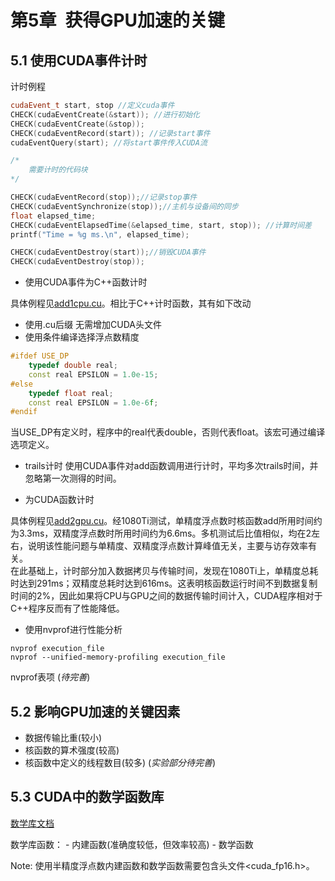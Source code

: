 # 第5章 获得GPU加速的关键

## 5.1 使用CUDA事件计时

计时例程
``` c++
cudaEvent_t start, stop //定义cuda事件
CHECK(cudaEventCreate(&start)); //进行初始化
CHECK(cudaEventCreate(&stop));
CHECK(cudaEventRecord(start)); //记录start事件
cudaEventQuery(start); //将start事件传入CUDA流

/*
    需要计时的代码块
*/

CHECK(cudaEventRecord(stop));//记录stop事件
CHECK(cudaEventSynchronize(stop));//主机与设备间的同步
float elapsed_time;
CHECK(cudaEventElapsedTime(&elapsed_time, start, stop)); //计算时间差
printf("Time = %g ms.\n", elapsed_time);

CHECK(cudaEventDestroy(start));//销毁CUDA事件
CHECK(cudaEventDestroy(stop));
```

- 使用CUDA事件为C++函数计时

具体例程见[add1cpu.cu](src/ch5/add1cpu.cu)。相比于C++计时函数，其有如下改动  
- 使用.cu后缀
无需增加CUDA头文件
- 使用条件编译选择浮点数精度
``` c++
#ifdef USE_DP
    typedef double real;
    const real EPSILON = 1.0e-15;
#else
    typedef float real;
    const real EPSILON = 1.0e-6f;
#endif
```

当USE_DP有定义时，程序中的real代表double，否则代表float。该宏可通过编译选项定义。  

- trails计时
使用CUDA事件对add函数调用进行计时，平均多次trails时间，并忽略第一次测得的时间。

- 为CUDA函数计时

具体例程见[add2gpu.cu](ssrc/ch5/add2gpu.cu)。经1080Ti测试，单精度浮点数时核函数add所用时间约为3.3ms，双精度浮点数时所用时间约为6.6ms。多机测试后比值相似，均在2左右，说明该性能问题与单精度、双精度浮点数计算峰值无关，主要与访存效率有关。    
在此基础上，计时部分加入数据拷贝与传输时间，发现在1080Ti上，单精度总耗时达到291ms；双精度总耗时达到616ms。这表明核函数运行时间不到数据复制时间的2%，因此如果将CPU与GPU之间的数据传输时间计入，CUDA程序相对于C++程序反而有了性能降低。  
- 使用nvprof进行性能分析

``` shell
nvprof execution_file
nvprof --unified-memory-profiling execution_file
```

nvprof表项
(*待完善*)

## 5.2 影响GPU加速的关键因素

- 数据传输比重(较小)
- 核函数的算术强度(较高)
- 核函数中定义的线程数目(较多)
(*实验部分待完善*)


## 5.3 CUDA中的数学函数库

[数学库文档](http://docs.nvidia.com/cuda/cuda-math-api)  

数学库函数：
    - 内建函数(准确度较低，但效率较高)
    - 数学函数

Note: 使用半精度浮点数内建函数和数学函数需要包含头文件<cuda_fp16.h>。

